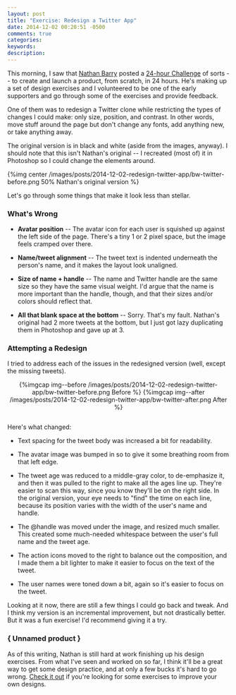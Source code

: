 ```yaml
---
layout: post
title: "Exercise: Redesign a Twitter App"
date: 2014-12-02 00:20:51 -0500
comments: true
categories:
keywords:
description:
---
```


This morning, I saw that [Nathan Barry](http://nathanbarry.com) posted a [24-hour Challenge](http://nathanbarry.com/24hours/) of sorts -- to create and launch a product, from scratch, in 24 hours. He's making up a set of design exercises and I volunteered to be one of the early supporters and go through some of the exercises and provide feedback.

One of them was to redesign a Twitter clone while restricting the types of changes I could make: only size, position, and contrast. In other words, move stuff around the page but don't change any fonts, add anything new, or take anything away.

<!--more-->

The original version is in black and white (aside from the images, anyway). I should note that this isn't Nathan's original -- I recreated (most of) it in Photoshop so I could change the elements around.

{%img center /images/posts/2014-12-02-redesign-twitter-app/bw-twitter-before.png 50% Nathan's original version %}

Let's go through some things that make it look less than stellar.

### What's Wrong

- **Avatar position** -- The avatar icon for each user is squished up against the left side of the page. There's a tiny 1 or 2 pixel space, but the image feels cramped over there.

- **Name/tweet alignment** -- The tweet text is indented underneath the person's name, and it makes the layout look unaligned.

- **Size of name + handle** -- The name and Twitter handle are the same size so they have the same visual weight. I'd argue that the name is more important than the handle, though, and that their sizes and/or colors should reflect that.

- **All that blank space at the bottom** -- Sorry. That's my fault. Nathan's original had 2 more tweets at the bottom, but I just got lazy duplicating them in Photoshop and gave up at 3.

### Attempting a Redesign

I tried to address each of the issues in the redesigned version (well, except the missing tweets).

<div style="text-align: center; overflow: auto; width: 100%; margin-bottom: 2em;">
{%imgcap img--before /images/posts/2014-12-02-redesign-twitter-app/bw-twitter-before.png Before %}
{%imgcap img--after /images/posts/2014-12-02-redesign-twitter-app/bw-twitter-after.png After %}
</div>

Here's what changed:

* Text spacing for the tweet body was increased a bit for readability.

* The avatar image was bumped in so to give it some breathing room from that left edge.

* The tweet age was reduced to a middle-gray color, to de-emphasize it, and then it was pulled to the right to make all the ages line up. They're easier to scan this way, since you know they'll be on the right side. In the original version, your eye needs to "find" the time on each line, because its position varies with the width of the user's name and handle.

* The @handle was moved under the image, and resized much smaller. This created some much-needed whitespace between the user's full name and the tweet age.

* The action icons moved to the right to balance out the composition, and I made them a bit lighter to make it easier to focus on the text of the tweet.

* The user names were toned down a bit, again so it's easier to focus on the tweet.

Looking at it now, there are still a few things I could go back and tweak. And I think my version is an incremental improvement, but not drastically better. But it was a fun exercise! I'd recommend giving it a try.

### { Unnamed product }

As of this writing, Nathan is still hard at work finishing up his design exercises. From what I've seen and worked on so far, I think it'll be a great way to get some design practice, and at only a few bucks it's hard to go wrong. [Check it out](http://nathanbarry.com/24hours/) if you're looking for some exercises to improve your own designs.
